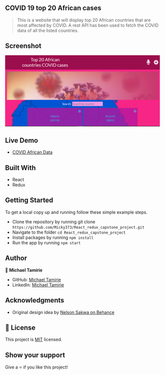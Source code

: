 ## COVID 19 top 20 African cases

> This is a website that will display top 20 African countries that are most affected by COVID. A rest API has been used to fetch the COVID data of all the listed countries.

## Screenshot

![screenshot](/src/images/screenShot.PNG)

## Live Demo

- [COVID African Data](https://polite-beijinho-8f9ee9.netlify.app/)

## Built With

- React
- Redux

## Getting Started

To get a local copy up and running follow these simple example steps.

- Clone the repository by running git clone `https://github.com/Micky373/React_redux_capstone_project.git`
- Navigate to the folder `cd React_redux_capstone_project`
- Install packages by running `npm install`
- Run the app by running `npm start`

## Author

👤 **Michael Tamirie**

- GitHub: [Michael Tamirie](https://github.com/Micky373)
- LinkedIn: [Michael Tamirie](https://www.linkedin.com/in/michael-tamirie-288a331ab)

## Acknowledgments

- Original design idea by [Nelson Sakwa on Behance](https://www.behance.net/sakwadesignstudio)

## 📝 License

This project is [MIT](./LICENSE.md) licensed.

## Show your support

Give a ⭐ if you like this project!
